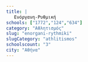 ```yaml
---
title: |
   Ενόργανη-Ρυθμική
schools: ["1772","124","634"]
category: "Αθλητισμός"
slug: "enorgani-rythmiki"
slugCategory: "athlitismos"
schoolscount: "3"
city: "Αθήνα"
---
```


